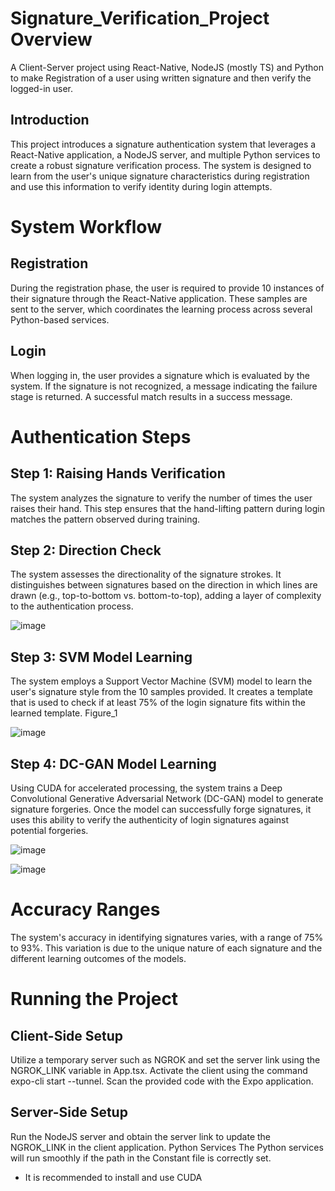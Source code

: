 # Signature_Verification_Project Overview
A Client-Server project using React-Native, NodeJS (mostly TS) and Python to make Registration of a user using written signature and then verify the logged-in user.

## Introduction  
This project introduces a signature authentication system that leverages a React-Native application, a NodeJS server, and multiple Python services to create a robust signature verification process. The system is designed to learn from the user's unique signature characteristics during registration and use this information to verify identity during login attempts.

# System Workflow
## Registration
During the registration phase, the user is required to provide 10 instances of their signature through the React-Native application. These samples are sent to the server, which coordinates the learning process across several Python-based services.

## Login
When logging in, the user provides a signature which is evaluated by the system. If the signature is not recognized, a message indicating the failure stage is returned. A successful match results in a success message.

# Authentication Steps
## Step 1: Raising Hands Verification
The system analyzes the signature to verify the number of times the user raises their hand. This step ensures that the hand-lifting pattern during login matches the pattern observed during training.

## Step 2: Direction Check
The system assesses the directionality of the signature strokes. It distinguishes between signatures based on the direction in which lines are drawn (e.g., top-to-bottom vs. bottom-to-top), adding a layer of complexity to the authentication process.

![image](https://github.com/idobu/Signature_Verification_Project/assets/112335952/42d3d4c6-6765-4b9f-831c-71329ed4cefe)

## Step 3: SVM Model Learning
The system employs a Support Vector Machine (SVM) model to learn the user's signature style from the 10 samples provided. It creates a template that is used to check if at least 75% of the login signature fits within the learned template. Figure_1

![image](https://github.com/idobu/Signature_Verification_Project/assets/112335952/3c3377a9-e991-49c4-836f-f2c1fe3dba95)

## Step 4: DC-GAN Model Learning
Using CUDA for accelerated processing, the system trains a Deep Convolutional Generative Adversarial Network (DC-GAN) model to generate signature forgeries. Once the model can successfully forge signatures, it uses this ability to verify the authenticity of login signatures against potential forgeries.

![image](https://github.com/idobu/Signature_Verification_Project/assets/112335952/fc0cfaee-ca96-4cd2-8073-28ac34d9787d)


![image](https://github.com/idobu/Signature_Verification_Project/assets/112335952/60ac4a5e-0943-4a0c-9682-aceb3199ba0f)


# Accuracy Ranges
The system's accuracy in identifying signatures varies, with a range of 75% to 93%. This variation is due to the unique nature of each signature and the different learning outcomes of the models.

# Running the Project
## Client-Side Setup
Utilize a temporary server such as NGROK and set the server link using the NGROK_LINK variable in App.tsx.
Activate the client using the command expo-cli start --tunnel. Scan the provided code with the Expo application.
## Server-Side Setup
Run the NodeJS server and obtain the server link to update the NGROK_LINK in the client application. Python Services
The Python services will run smoothly if the path in the Constant file is correctly set.
* It is recommended to install and use CUDA
